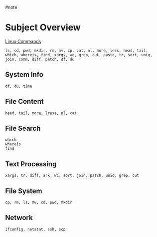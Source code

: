 #note
# Subject Overview
[Linux Commands](https://labex.io/courses/linux-basic-commands-practice-online)

```
ls, cd, pwd, mkdir, rm, mv, cp, cat, nl, more, less, head, tail, which, whereis, find, xargs, wc, grep, cut, paste, tr, sort, uniq, join, comm, diff, patch, df, du
```
## System Info
```
df, du, time
```

## File Content
```
head, tail, more, lress, nl, cat
```
## File Search
```
which
whereis
find
```
## Text Processing
```
xargs, tr, diff, ark, wc, sort, join, patch, uniq, grep, cut
```
## File System
```
cp, rm, ls, mv, cd, pwd, mkdir
```
## Network
```
ifconfig, netstat, ssh, scp
```